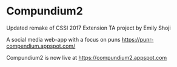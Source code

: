 # Compundium2
Updated remake of CSSI 2017 Extension TA project by Emily Shoji

A social media web-app with a focus on puns
https://punr-compendium.appspot.com/

Compundium2 is now live at https://compundium2.appspot.com
